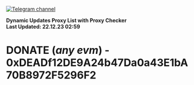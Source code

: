 [![Telegram channel](https://img.shields.io/endpoint?url=https://runkit.io/damiankrawczyk/telegram-badge/branches/master?url=https://t.me/n4z4v0d)](https://t.me/n4z4v0d) 

**Dynamic Updates Proxy List with Proxy Checker**  
**Last Updated: 22.12.23 02:59**

# DONATE (_any evm_) - 0xDEADf12DE9A24b47Da0a43E1bA70B8972F5296F2

